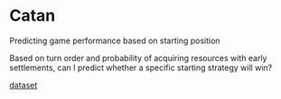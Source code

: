# Catan
Predicting game performance based on starting position

Based on turn order and probability of acquiring resources with early settlements, can I predict whether a specific starting strategy will win?

[dataset](https://www.kaggle.com/lumins/settlers-of-catan-games)

